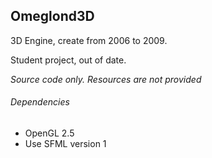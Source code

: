 Omeglond3D
------

3D Engine, create from 2006 to 2009.

Student project, out of date.

*Source code only. Resources are not provided*

###### Dependencies

* OpenGL 2.5
* Use SFML version 1
 